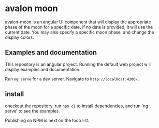# avalon moon

avalon-moon is an angular UI component that will display the appropriate phase of the moon for a specific date.
If no date is provided, it will use the current date.  You may also specify a specific moon phase, and change the display colors.
 

## Examples and documentation

This repository is an angular project.  Running the default web project will display examples and documentation.

Run `ng serve` for a dev server. Navigate to `http://localhost:4200/`.

## install

  checkout the repository, run `npm ci` to install dependencies, and run `ng serve' to see the examples.
  
  Publishing on NPM is next on the todo list.

